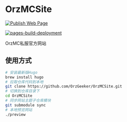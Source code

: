 # OrzMCSite

[![Publish Web Page](https://github.com/OrzGeeker/OrzMCSite/actions/workflows/site_deploy.yml/badge.svg)](https://github.com/OrzGeeker/OrzMCSite/actions/workflows/site_deploy.yml)

[![pages-build-deployment](https://github.com/OrzGeeker/OrzMCSite/actions/workflows/pages/pages-build-deployment/badge.svg)](https://github.com/OrzGeeker/OrzMCSite/actions/workflows/pages/pages-build-deployment)

OrzMC私服官方网站

## 使用方式

```bash
# 安装最新版Hugo
brew install hugo
# 拉取仓库代码到本地
git clone https://github.com/OrzGeeker/OrzMCSite.git
# 切换到仓库目录下
cd OrzMCSite
# 同步网站主题子仓库模块
git submodule sync
# 本地预览网站
./preview
```